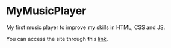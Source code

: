 # MyMusicPlayer
 My first music player to improve my skills in HTML, CSS and JS.
 
You can access the site through this [link](https://david-chatelard.github.io/MyMusicPlayer).
